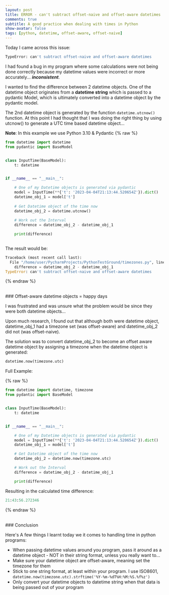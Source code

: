 ```yaml
---
layout: post
title: ERROR - can't subtract offset-naive and offset-aware datetimes
comments: true
subtitle: A good practice when dealing with times in Python
show-avatar: false
tags: [python, datetime, offset-aware, offset-naive]
---
```


Today I came across this issue:

```bash
TypeError: can't subtract offset-naive and offset-aware datetimes
```

I had found a bug in my program where some calculations were not being 
done correctly because my datetime values were incorrect or more accurately... ***inconsistent***.

I wanted to find the difference between 2 datetime objects. One of the datetime object
originates from a **datetime string** which is passed to a pydantic Model, which is ultimately converted into a datetime object by the pydantic model.

The 2nd datetime object is generated by the function ```datetime.utcnow()``` function. At this point I had thought that I was doing the right thing by using utcnow() to generate a UTC time based datetime object...

**Note**: In this example we use Python 3.10 & Pydantic
{% raw %}
```python
from datetime import datetime
from pydantic import BaseModel


class InputTime(BaseModel):
    t: datetime


if __name__ == "__main__":

    # One of my Datetime objects is generated via pydantic
    model = InputTime(**{'t': '2023-04-04T21:13:44.520654Z'}).dict()
    datetime_obj_1 = model['t']
  
    # Get Datetime object of the time now
    datetime_obj_2 = datetime.utcnow()
  
    # Work out the Interval
    difference = datetime_obj_2 - datetime_obj_1

    print(difference)
  
```

The result would be:

```python
Traceback (most recent call last):
  File "/home/user/PycharmProjects/PythonTestGround/timezones.py", line 17, in <module>
    difference = datetime_obj_2 - datetime_obj_1
TypeError: can't subtract offset-naive and offset-aware datetimes
```
{% endraw %}


<br>
### Offset-aware datetime objects = happy days

I was frustrated and was unsure what the problem would be since they were both datetime objects...

Upon much research, I found out that although both were datetime object, datetime_obj_1 had a timezone set (was offset-aware) and datetime_obj_2 did not (was offset-naive).

The solution was to convert datetime_obj_2 to become an offset aware datetime object by assigning a timezone when the datetime object is generated:

```python
datetime.now(timezone.utc)
```

Full Example:

{% raw %}
```python
from datetime import datetime, timezone
from pydantic import BaseModel


class InputTime(BaseModel):
    t: datetime


if __name__ == "__main__":

    # One of my Datetime objects is generated via pydantic
    model = InputTime(**{'t': '2023-04-04T21:13:44.520654Z'}).dict()
    datetime_obj_1 = model['t']

    # Get Datetime object of the time now
    datetime_obj_2 = datetime.now(timezone.utc)

    # Work out the Interval
    difference = datetime_obj_2 - datetime_obj_1

    print(difference)

```
Resulting in the calculated time difference:
```python
21:43:56.272346
```
{% endraw %}

<br>
### Conclusion

Here's A few things I learnt today we it comes to handling time in python programs:

- When passing datetime values around you program, pass it around as a datetime object - NOT in their string format, unless you really want to...
- Make sure your datetime object are offset-aware, meaning set the timezone for them
- Stick to one string format, at least within your program. I use ISO8601,  ``` datetime.now(timezone.utc).strftime('%Y-%m-%dT%H:%M:%S.%f%z') ```
- Only convert your datetime objects to datetime string when that data is being passed out of your program

